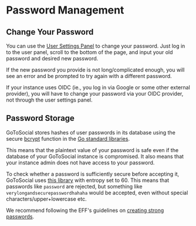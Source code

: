 # Password Management

## Change Your Password

You can use the [User Settings Panel](./settings.md) to change your password. Just log in to the user panel, scroll to the bottom of the page, and input your old password and desired new password.

If the new password you provide is not long/complicated enough, you will see an error and be prompted to try again with a different password.

If your instance uses OIDC (ie., you log in via Google or some other external provider), you will have to change your password via your OIDC provider, not through the user settings panel.

## Password Storage

GoToSocial stores hashes of user passwords in its database using the secure [bcrypt](https://en.wikipedia.org/wiki/Bcrypt) function in the [Go standard libraries](https://pkg.go.dev/golang.org/x/crypto/bcrypt).

This means that the plaintext value of your password is safe even if the database of your GoToSocial instance is compromised. It also means that your instance admin does not have access to your password.

To check whether a password is sufficiently secure before accepting it, GoToSocial uses [this library](https://github.com/wagslane/go-password-validator) with entropy set to 60. This means that passwords like `password` are rejected, but something like `verylongandsecurepasswordhahaha` would be accepted, even without special characters/upper+lowercase etc.

We recommend following the EFF's guidelines on [creating strong passwords](https://ssd.eff.org/en/module/creating-strong-passwords).
